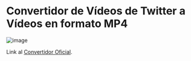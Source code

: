 # Convertidor de Vídeos de Twitter a Vídeos en formato MP4

![image](https://user-images.githubusercontent.com/124466958/232209196-2dd3ff0c-dac4-4851-b5b1-c02712851ebc.png)

Link al [Convertidor Oficial](https://ssstwitter.com/es).
